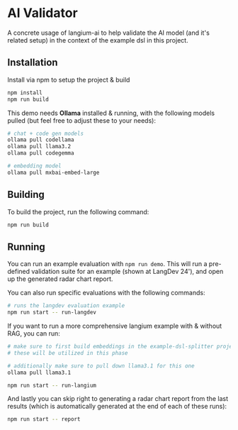 # AI Validator

A concrete usage of langium-ai to help validate the AI model (and it's related setup) in the context of the example dsl in this project.

## Installation

Install via npm to setup the project & build

```sh
npm install
npm run build
```

This demo needs **Ollama** installed & running, with the following models pulled (but feel free to adjust these to your needs):

```sh
# chat + code gen models
ollama pull codellama
ollama pull llama3.2
ollama pull codegemma

# embedding model
ollama pull mxbai-embed-large
```

## Building

To build the project, run the following command:

```sh
npm run build
```

## Running

You can run an example evaluation with `npm run demo`. This will run a pre-defined validation suite for an example (shown at LangDev 24'), and open up the generated radar chart report.

You can also run specific evaluations with the following commands:

```sh
# runs the langdev evaluation example
npm run start -- run-langdev
```

If you want to run a more comprehensive langium example with & without RAG, you can run:

```sh
# make sure to first build embeddings in the example-dsl-splitter project!
# these will be utilized in this phase

# additionally make sure to pull down llama3.1 for this one
ollama pull llama3.1

npm run start -- run-langium
```

And lastly you can skip right to generating a radar chart report from the last results (which is automatically generated at the end of each of these runs):

```sh
npm run start -- report
```
